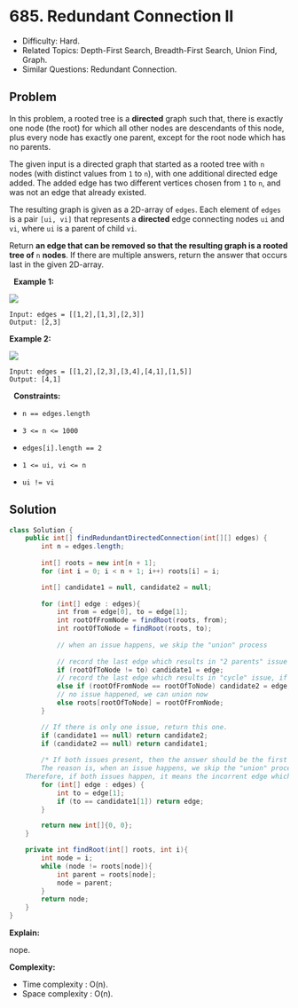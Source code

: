 # 685. Redundant Connection II

- Difficulty: Hard.
- Related Topics: Depth-First Search, Breadth-First Search, Union Find, Graph.
- Similar Questions: Redundant Connection.

## Problem

In this problem, a rooted tree is a **directed** graph such that, there is exactly one node (the root) for which all other nodes are descendants of this node, plus every node has exactly one parent, except for the root node which has no parents.

The given input is a directed graph that started as a rooted tree with ```n``` nodes (with distinct values from ```1``` to ```n```), with one additional directed edge added. The added edge has two different vertices chosen from ```1``` to ```n```, and was not an edge that already existed.

The resulting graph is given as a 2D-array of ```edges```. Each element of ```edges``` is a pair ```[ui, vi]``` that represents a **directed** edge connecting nodes ```ui``` and ```vi```, where ```ui``` is a parent of child ```vi```.

Return **an edge that can be removed so that the resulting graph is a rooted tree of** ```n``` **nodes**. If there are multiple answers, return the answer that occurs last in the given 2D-array.

 
**Example 1:**

![](https://assets.leetcode.com/uploads/2020/12/20/graph1.jpg)

```
Input: edges = [[1,2],[1,3],[2,3]]
Output: [2,3]
```

**Example 2:**

![](https://assets.leetcode.com/uploads/2020/12/20/graph2.jpg)

```
Input: edges = [[1,2],[2,3],[3,4],[4,1],[1,5]]
Output: [4,1]
```

 
**Constraints:**


	
- ```n == edges.length```
	
- ```3 <= n <= 1000```
	
- ```edges[i].length == 2```
	
- ```1 <= ui, vi <= n```
	
- ```ui != vi```



## Solution

```java
class Solution {
    public int[] findRedundantDirectedConnection(int[][] edges) {
        int n = edges.length;
        
        int[] roots = new int[n + 1];
        for (int i = 0; i < n + 1; i++) roots[i] = i;

        int[] candidate1 = null, candidate2 = null;
        
        for (int[] edge : edges){
            int from = edge[0], to = edge[1];
            int rootOfFromNode = findRoot(roots, from);
            int rootOfToNode = findRoot(roots, to);
            
            // when an issue happens, we skip the "union" process
                
            // record the last edge which results in "2 parents" issue
            if (rootOfToNode != to) candidate1 = edge; 
            // record the last edge which results in "cycle" issue, if any
            else if (rootOfFromNode == rootOfToNode) candidate2 = edge; 
            // no issue happened, we can union now
            else roots[rootOfToNode] = rootOfFromNode;
        }

        // If there is only one issue, return this one.
        if (candidate1 == null) return candidate2; 
        if (candidate2 == null) return candidate1;
        
        /* If both issues present, then the answer should be the first edge which results in "2 parents" issue
        The reason is, when an issue happens, we skip the "union" process.
	Therefore, if both issues happen, it means the incorrent edge which results in "2 parents" was ignored. */
        for (int[] edge : edges) {
            int to = edge[1];
            if (to == candidate1[1]) return edge;
        }

        return new int[]{0, 0};
    }

    private int findRoot(int[] roots, int i){
        int node = i;
        while (node != roots[node]){
            int parent = roots[node];
            node = parent;
        }
        return node;
    }
}
```

**Explain:**

nope.

**Complexity:**

* Time complexity : O(n).
* Space complexity : O(n).
